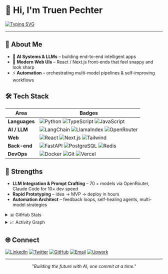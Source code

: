 # 🚀 Hi, I'm **Truen Pechter**

[![Typing SVG](https://readme-typing-svg.demolab.com?font=Fira+Code&pause=1000&color=2E9EFF&center=true&vCenter=true&width=400&lines=AI+Systems+Engineer+🧠;Web+UI+Developer+🎨;LLM+Integration+Expert+🔗)](https://git.io/typing-svg)

---

## 🌟 About Me
- 🤖 **AI Systems & LLMs** – building end-to-end intelligent apps  
- 🎨 **Modern Web UIs** – React / Next.js front-ends that feel snappy and look sharp  
- ⚡ **Automation** – orchestrating multi-model pipelines & self-improving workflows  

## 🛠 Tech Stack
| Area | Badges |
|------|--------|
| **Languages** | ![Python](https://img.shields.io/badge/-Python-3776AB?logo=python&logoColor=white) ![TypeScript](https://img.shields.io/badge/-TypeScript-007ACC?logo=typescript&logoColor=white) ![JavaScript](https://img.shields.io/badge/-JavaScript-F7DF1E?logo=javascript&logoColor=black) |
| **AI / LLM** | ![LangChain](https://img.shields.io/badge/-LangChain-1F2937?logo=chainlink&logoColor=white) ![LlamaIndex](https://img.shields.io/badge/-LlamaIndex-FF4B4B?logo=meta&logoColor=white) ![OpenRouter](https://img.shields.io/badge/-OpenRouter-FF6B6B) |
| **Web** | ![React](https://img.shields.io/badge/-React-20232A?logo=react&logoColor=61DAFB) ![Next.js](https://img.shields.io/badge/-Next.js-000?logo=nextdotjs) ![Tailwind](https://img.shields.io/badge/-Tailwind-38B2AC?logo=tailwindcss&logoColor=white) |
| **Back-end** | ![FastAPI](https://img.shields.io/badge/-FastAPI-009688?logo=fastapi&logoColor=white) ![PostgreSQL](https://img.shields.io/badge/-Postgres-316192?logo=postgresql&logoColor=white) ![Redis](https://img.shields.io/badge/-Redis-DC382D?logo=redis&logoColor=white) |
| **DevOps** | ![Docker](https://img.shields.io/badge/-Docker-2496ED?logo=docker&logoColor=white) ![Git](https://img.shields.io/badge/-Git-F05032?logo=git&logoColor=white) ![Vercel](https://img.shields.io/badge/-Vercel-000?logo=vercel) |

## 🚀 Strengths
- **LLM Integration & Prompt Crafting** – 70 + models via OpenRouter, Claude Code for 10× dev speed  
- **Rapid Prototyping** – idea → MVP → deploy in hours  
- **Automation Architect** – feedback loops, self-healing agents, multi-model strategies

<details>
<summary>📊 GitHub Stats</summary>

<p align="center">
  <img src="https://github-readme-streak-stats.herokuapp.com/?user=overtimepog&theme=tokyonight&hide_border=true" /><br/>
  <img src="https://github-readme-stats.vercel.app/api?username=overtimepog&show_icons=true&theme=tokyonight&hide_border=true&include_all_commits=true&count_private=true" /><br/>
  <img src="https://github-profile-trophy.vercel.app/?username=overtimepog&theme=tokyonight&no-frame=true&row=2&column=4" />
</p>
</details>

<details>
<summary>📈 Activity Graph</summary>

<p align="center">
  <img src="https://github-readme-activity-graph.vercel.app/graph?username=overtimepog&theme=tokyo-night&hide_border=true"/><br/>
</p>
</details>

## 🌐 Connect
[![LinkedIn](https://img.shields.io/badge/-LinkedIn-0077B5?logo=linkedin&logoColor=white)](https://www.linkedin.com/in/truen-pechter-964088227/)
[![Twitter](https://img.shields.io/badge/-Twitter-1DA1F2?logo=twitter&logoColor=white)](https://twitter.com/overtimepog)
[![GitHub](https://img.shields.io/badge/-GitHub-181717?logo=github&logoColor=white)](https://github.com/overtimepog)
[![Email](https://img.shields.io/badge/-Email-D14836?logo=gmail&logoColor=white)](mailto:tfpechter@gmail.com)
[![Upwork](https://img.shields.io/badge/Upwork-6FDA44?style=for-the-badge&logo=upwork&logoColor=white)](https://www.upwork.com/freelancers/~01bb90b716998dd20e)

---

<p align="center"><i>"Building the future with AI, one commit at a time."</i></p>
